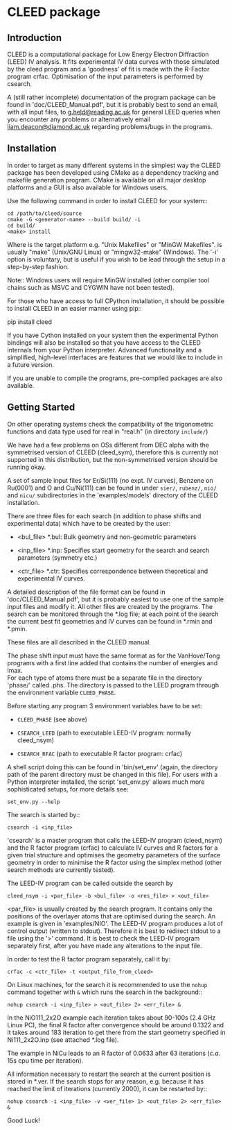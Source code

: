 CLEED package
=============

Introduction
------------

CLEED is a computational package for Low Energy Electron Diffraction (LEED) 
IV analysis. It fits experimental IV data curves with those simulated by the 
cleed program and a 'goodness' of fit is made with the R-Factor program 
crfac. Optimisation of the input parameters is performed by csearch.

A (still rather incomplete) documentation of the program package can be found 
in 'doc/CLEED_Manual.pdf', but it is probably best to send an email, with all 
input files, to  <g.held@reading.ac.uk> for general LEED queries when you 
encounter any problems or alternatively email <liam.deacon@diamond.ac.uk> 
regarding problems/bugs in the programs.

Installation
------------

In order to target as many different systems in the simplest way the CLEED 
package has been developed using CMake as a dependency tracking and makefile 
generation program. CMake is available on all major desktop platforms and a 
GUI is also available for Windows users.

Use the following command in order to install CLEED for your system::

    cd /path/to/cleed/source
    cmake -G <generator-name> --build build/ -i
    cd build/
    <make> install

Where <generator-name> is the target platform e.g. "Unix Makefiles" or "MinGW 
Makefiles". <make> is usually "make" (Unix/GNU Linux) or "mingw32-make" 
(Windows). The '-i' option is voluntary, but is useful if you wish to be lead 
through the setup in a step-by-step fashion.

Note:: Windows users will require MinGW installed (other compiler tool chains 
such as MSVC and CYGWIN have not been tested). 

For those who have access to full CPython installation, it should be 
possible to install CLEED in an easier manner using pip::

   pip install cleed

If you have Cython installed on your system then the experimental Python 
bindings will also be installed so that you have access to the CLEED 
internals from your Python interpreter. Advanced functionality and a 
simplified, high-level interfaces are features that we would like to 
include in a future version.  

If you are unable to compile the programs, pre-compiled packages are 
also available.

Getting Started
---------------

On other operating systems check the compatibility of the trigonometric 
functions and data type used for real in "real.h" (in directory `include/`)

We have had a few problems on OSs different from DEC alpha with the
symmetrised version of CLEED (cleed_sym), therefore this is currently not 
supported in this distribution, but the non-symmetrised version should be 
running okay.

A set of sample input files for Er/Si(111) (no expt. IV curves), Benzene 
on Ru(0001) and O and Cu/Ni(111) can be found in under `sier/`, `rubenz/`, 
`nio/` and `nicu/` subdirectories in the 'examples/models' directory 
of the CLEED installation.
 
There are three files for each search (in addition to phase shifts and 
experimental data) which have to be created by the user:

* <bul_file> *.bul:
Bulk geometry and non-geometric parameters

* <inp_file> *.inp:
Specifies start geometry for the search and search parameters (symmetry etc.)

* <ctr_file> *.ctr:
Specifies correspondence between theoretical and experimental IV curves.

A detailed description of the file format can be found in 'doc/CLEED_Manual.pdf', but it is 
probably easiest to use one of the sample input files and modify it. 
All other files are created by the programs.
The search can be monitored through the *.log file; at each point of the search the 
current best fit geometries and IV curves can be found in *.rmin and *.pmin.

These files are all described in the CLEED manual.

The phase shift input must have the same format as for the VanHove/Tong 
programs with a first line added that contains the number of energies and lmax.  
For each type of atoms there must be a separate file in the directory 'phase/' 
called <atom>.phs. The directory is passed to the LEED program through the 
environment variable `CLEED_PHASE`.

Before starting any program 3 environment variables have to be set:

* `CLEED_PHASE` (see above)

* `CSEARCH_LEED` (path to executable LEED-IV program: normally cleed_nsym)

* `CSEARCH_RFAC` (path to executable R factor program: crfac)

A shell script doing this can be found in 'bin/set_env' (again, the 
directory path of the parent directory must be changed in this file). 
For users with a Python interpreter installed, the script 'set_env.py' 
allows much more sophisticated setups, for more details see:
    
    set_env.py --help

The search is started by::

    csearch -i <inp_file>

'csearch' is a master program that calls the LEED-IV program (cleed_nsym) 
and the R factor program (crfac) to calculate IV curves and R factors for 
a given trial structure and optimises the geometry parameters of the 
surface geometry in order to minimise the R factor using the simplex 
method (other search methods are currently tested).

The LEED-IV program can be called outside the search by

    cleed_nsym -i <par_file> -b <bul_file> -o <res_file> > <out_file>

<par_file> is usually created by the search program. It contains only the
positions of the overlayer atoms that are optimised during the search. 
An example is given in 'examples/NIO'. The LEED-IV program produces a lot 
of control output (written to stdout). Therefore it is best to redirect 
stdout to a file using the '>' command. It is best to check the LEED-IV 
program separately first, after you have made any alterations to the 
input file.

In order to test the R factor program separately, call it by:

    crfac -c <ctr_file> -t <output_file_from_cleed>

On Linux machines, for the search it is recommended to use the `nohup` 
command together with `&` which runs the search in the background::

    nohup csearch -i <inp_file> > <out_file> 2> <err_file> &

In the NiO111_2x2O example each iteration takes about 90-100s 
(2.4 GHz Linux PC), the final R factor after convergence should be 
around 0.1322 and it takes around 183 iteration to get there from 
the start geometry specified in Ni111_2x2O.inp (see attached *.log file).

The example in NiCu leads to an R factor of 0.0633 after 63 
iterations (*c.a.* 15s cpu time per iteration).

All information necessary to restart the search at the current 
position is stored in *.ver. If the search stops for any reason, 
e.g. because it has reached the limit of iterations (currently 2000), 
it can be restarted by::

    nohup csearch -i <inp_file> -v <ver_file> 1> <out_file> 2> <err_file> &

Good Luck!